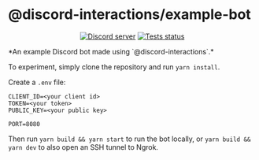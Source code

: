 # @discord-interactions/example-bot
<div align="center">
  <p>
    <a href="https://discord.gg/BTXJmW4Bh7"><img src="https://img.shields.io/discord/395423304112013334?logo=discord&logoColor=white" alt="Discord server" /></a>
    <a href="https://github.com/ssMMiles/discord-interactions/actions"><img src="https://github.com/ssMMiles/interactions.ts/actions/workflows/tests.yml/badge.svg" alt="Tests status" /></a>
  </p>
</div>
*An example Discord bot made using `@discord-interactions`.*

To experiment, simply clone the repository and run `yarn install`.

Create a `.env` file:
```
CLIENT_ID=<your client id>
TOKEN=<your token>
PUBLIC_KEY=<your public key>

PORT=8080
```

Then run `yarn build && yarn start` to run the bot locally, or ``yarn build && yarn dev`` to also open an SSH tunnel to Ngrok.
```